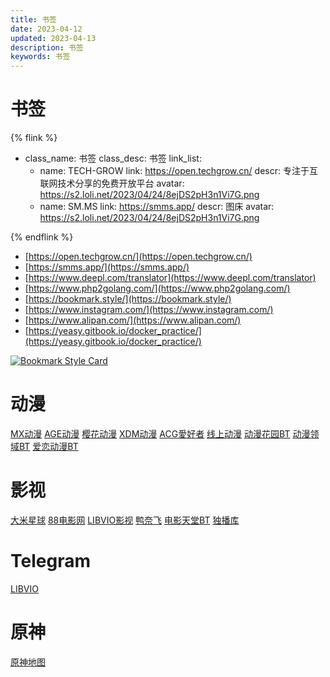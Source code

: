 ```yaml
---
title: 书签
date: 2023-04-12
updated: 2023-04-13
description: 书签
keywords: 书签
---
```



# 书签

{% flink %}
- class_name: 书签
  class_desc: 书签
  link_list:
  - name: TECH-GROW
    link: https://open.techgrow.cn/
    descr: 专注于互联网技术分享的免费开放平台
    avatar: https://s2.loli.net/2023/04/24/8ejDS2pH3n1Vi7G.png
  - name: SM.MS
    link: https://smms.app/
    descr: 图床
    avatar: https://s2.loli.net/2023/04/24/8ejDS2pH3n1Vi7G.png
  
{% endflink %}

- [https://open.techgrow.cn/](https://open.techgrow.cn/)
- [https://smms.app/](https://smms.app/)
- [https://www.deepl.com/translator](https://www.deepl.com/translator)
- [https://www.php2golang.com/](https://www.php2golang.com/)
- [https://bookmark.style/](https://bookmark.style/)
- [https://www.instagram.com/](https://www.instagram.com/)
- [https://www.alipan.com/](https://www.alipan.com/)
- [https://yeasy.gitbook.io/docker_practice/](https://yeasy.gitbook.io/docker_practice/)

[![Bookmark Style Card](https://svg.bookmark.style/api?url=https://www.deepl.com/translator)](https://www.deepl.com/translator)


# 动漫
[MX动漫](http://www.mxdm9.com/)
[AGE动漫](https://www.agemys.org/)
[樱花动漫](http://www.yinghuavideo.com/)
[XDM动漫](https://www.xuandm.com/)
[ACG愛好者](https://acgsecrets.hk/)
[线上动漫](https://d1-dm.online)
[动漫花园BT](https://dmhy.b168.net/)
[动漫领域BT](https://dmly.me/)
[爱恋动漫BT](http://www.kisssub.org/)

# 影视
[大米星球](https://www.dmxq.fun/)
[88电影网](https://www.88hd.org/)
[LIBVIO影视](https://www.libvio.cc/)
[鸭奈飞](https://yanetflix.me/)
[电影天堂BT](https://www.dy2018.com/)
[独播库](https://duboku.im/)

# Telegram
[LIBVIO](https://t.me/+ncgxdCaete45NjU9)

# 原神
[原神地图](https://v3.yuanshen.site/)
